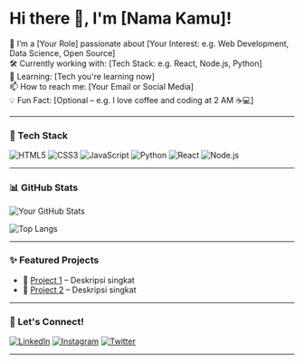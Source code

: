 # Hi there 👋, I'm [Nama Kamu]!

🎯 I’m a [Your Role] passionate about [Your Interest: e.g. Web Development, Data Science, Open Source]  
🛠️ Currently working with: [Tech Stack: e.g. React, Node.js, Python]  
🌱 Learning: [Tech you're learning now]  
📫 How to reach me: [Your Email or Social Media]  
💡 Fun Fact: [Optional – e.g. I love coffee and coding at 2 AM ☕💻]

---

### 🔧 Tech Stack
![HTML5](https://img.shields.io/badge/-HTML5-E34F26?logo=html5&logoColor=fff)
![CSS3](https://img.shields.io/badge/-CSS3-1572B6?logo=css3)
![JavaScript](https://img.shields.io/badge/-JavaScript-F7DF1E?logo=javascript&logoColor=000)
![Python](https://img.shields.io/badge/-Python-3776AB?logo=python&logoColor=fff)
![React](https://img.shields.io/badge/-React-61DAFB?logo=react&logoColor=000)
![Node.js](https://img.shields.io/badge/-Node.js-339933?logo=node.js&logoColor=fff)
<!-- Tambahkan sesuai stack kamu -->

---

### 📊 GitHub Stats
![Your GitHub Stats](https://github-readme-stats.vercel.app/api?username=**yourusername**&show_icons=true&hide_border=true&theme=tokyonight)

![Top Langs](https://github-readme-stats.vercel.app/api/top-langs/?username=**yourusername**&layout=compact&theme=tokyonight)

---

### ✨ Featured Projects
- 🔗 [Project 1](https://github.com/yourusername/project-1) – Deskripsi singkat
- 🔗 [Project 2](https://github.com/yourusername/project-2) – Deskripsi singkat
<!-- Tambahkan beberapa project unggulan -->

---

### 🤝 Let's Connect!
[![LinkedIn](https://img.shields.io/badge/LinkedIn-blue?logo=linkedin&logoColor=white)](https://linkedin.com/in/yourprofile)
[![Instagram](https://img.shields.io/badge/Instagram-E4405F?logo=instagram&logoColor=white)](https://instagram.com/yourprofile)
[![Twitter](https://img.shields.io/badge/Twitter-1DA1F2?logo=twitter&logoColor=white)](https://twitter.com/yourprofile)
<!-- Tambahkan media sosial lainnya -->

---
